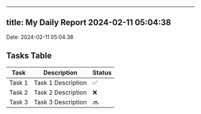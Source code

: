 
---
title: My Daily Report 2024-02-11 05:04:38
---

Date: 2024-02-11 05:04:38

## Tasks Table

| Task | Description | Status |
|------|-------------|--------|
| Task 1 | Task 1 Description | ✅ |
| Task 2 | Task 2 Description | ❌ |
| Task 3 | Task 3 Description | 🔜 |
